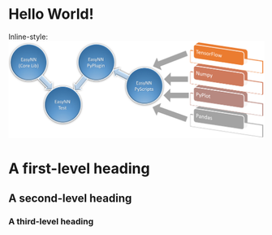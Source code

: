 # Hello World!

Inline-style: 
![alt text](https://github.com/azadwasan/azadwasan.github.io/blob/main/docs/assets/images/Untitled.png "Logo Title Text 1")


# A first-level heading
## A second-level heading
### A third-level heading